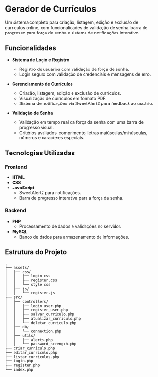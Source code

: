 # Gerador de Currículos

Um sistema completo para criação, listagem, edição e exclusão de currículos online, com funcionalidades de validação de senha, barra de progresso para força de senha e sistema de notificações interativo.

## Funcionalidades

- **Sistema de Login e Registro**
  - Registro de usuários com validação de força de senha.
  - Login seguro com validação de credenciais e mensagens de erro.

- **Gerenciamento de Currículos**
  - Criação, listagem, edição e exclusão de currículos.
  - Visualização de currículos em formato PDF.
  - Sistema de notificações via SweetAlert2 para feedback ao usuário.

- **Validação de Senha**
  - Validação em tempo real da força da senha com uma barra de progresso visual.
  - Critérios avaliados: comprimento, letras maiúsculas/minúsculas, números e caracteres especiais.

## Tecnologias Utilizadas

### Frontend
- **HTML**
- **CSS**
- **JavaScript**
  - SweetAlert2 para notificações.
  - Barra de progresso interativa para a força da senha.

### Backend
- **PHP**
  - Processamento de dados e validações no servidor.
- **MySQL**
  - Banco de dados para armazenamento de informações.

## Estrutura do Projeto

```plaintext
.
├── assets/
│   ├── css/
│   │   ├── login.css
│   │   ├── register.css
│   │   └── style.css
│   ├── js/
│   │   └── register.js
├── src/
│   ├── controllers/
│   │   ├── login_user.php
│   │   ├── register_user.php
│   │   ├── salvar_curriculo.php
│   │   ├── atualizar_curriculo.php
│   │   └── deletar_curriculo.php
│   ├── db/
│   │   └── connection.php
│   ├── utils/
│   │   ├── alerts.php
│   │   └── password_strength.php
├── criar_curriculo.php
├── editar_curriculo.php
├── listar_curriculos.php
├── login.php
├── register.php
└── index.php
